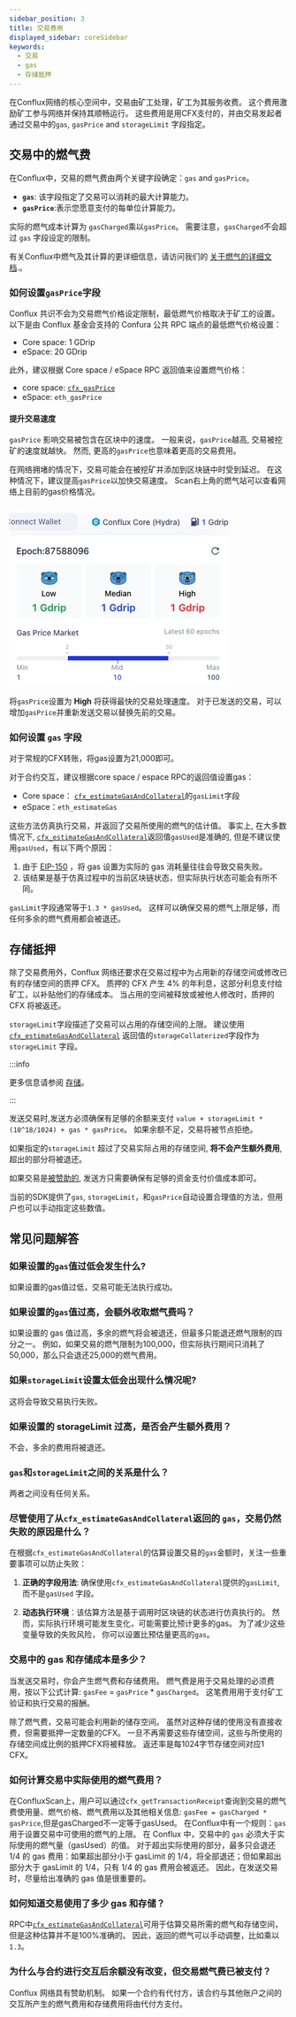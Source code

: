 ```yaml
---
sidebar_position: 3
title: 交易费用
displayed_sidebar: coreSidebar
keywords:
  - 交易
  - gas
  - 存储抵押
---
```


在Conflux网络的核心空间中，交易由矿工处理，矿工为其服务收费。 这个费用激励矿工参与网络并保持其顺畅运行。 这些费用是用CFX支付的，并由交易发起者通过交易中的`gas`, `gasPrice` and `storageLimit` 字段指定。

## 交易中的燃气费

在Conflux中，交易的燃气费由两个关键字段确定：`gas` and `gasPrice`。

- **`gas`**: 该字段指定了交易可以消耗的最大计算能力。
- **`gasPrice`**:表示您愿意支付的每单位计算能力。

实际的燃气成本计算为 `gasCharged`乘以`gasPrice`。 需要注意，`gasCharged`不会超过 `gas` 字段设定的限制。

有关Conflux中燃气及其计算的更详细信息，请访问我们的 [关于燃气的详细文档](/docs/general/conflux-basics/gas.md).。

### 如何设置`gasPrice`字段

Conflux 共识不会为交易燃气价格设定限制，最低燃气价格取决于矿工的设置。 以下是由 Conflux 基金会支持的 Confura 公共 RPC 端点的最低燃气价格设置：

- Core space: 1 GDrip
- eSpace: 20 GDrip

此外，建议根据 Core space / eSpace RPC 返回值来设置燃气价格：

- core space: [`cfx_gasPrice`](/docs/core/build/json-rpc/cfx-namespace#cfx_gasprice)
- eSpace: `eth_gasPrice`

#### 提升交易速度

`gasPrice` 影响交易被包含在区块中的速度。 一般来说，`gasPrice`越高, 交易被挖矿的速度就越快。 然而, 更高的`gasPrice`也意味着更高的交易费用。

在网络拥堵的情况下，交易可能会在被挖矿并添加到区块链中时受到延迟。 在这种情况下，建议提高`gasPrice`以加快交易速度。 Scan右上角的燃气站可以查看网络上目前的gas价格情况。

![](./img/scan-gas-price2.png)

将`gasPrice`设置为 **High** 将获得最快的交易处理速度。 对于已发送的交易，可以增加`gasPrice`并重新发送交易以替换先前的交易。

### 如何设置 `gas` 字段

对于常规的CFX转账，将gas设置为21,000即可。

对于合约交互，建议根据core space / espace RPC的返回值设置gas：

- Core space： [`cfx_estimateGasAndCollateral`](/docs/core/build/json-rpc/cfx-namespace/#cfx_estimategasandcollateral)的`gasLimit`字段
- eSpace：`eth_estimateGas`

这些方法仿真执行交易，并返回了交易所使用的燃气的估计值。 事实上, 在大多数情况下, [`cfx_estimateGasAndCollateral`](/docs/core/build/json-rpc/cfx-namespace/#cfx_estimategasandcollateral)返回值`gasUsed`是准确的, 但是不建议使用`gasUsed`，有以下两个原因：

1. 由于 [EIP-150](https://eips.ethereum.org/EIPS/eip-150) ，将 gas 设置为实际的 gas 消耗量往往会导致交易失败。
2. 该结果是基于仿真过程中的当前区块链状态，但实际执行状态可能会有所不同。

`gasLimit`字段通常等于`1.3 * gasUsed`。 这样可以确保交易的燃气上限足够，而任何多余的燃气费用都会被退还。

## 存储抵押

除了交易费用外，Conflux 网络还要求在交易过程中为占用新的存储空间或修改已有的存储空间的质押 CFX。 质押的 CFX 产生 4% 的年利息，这部分利息支付给矿工，以补贴他们的存储成本。 当占用的空间被释放或被他人修改时，质押的 CFX 将被返还。

`storageLimit`字段描述了交易可以占用的存储空间的上限。 建议使用 [`cfx_estimateGasAndCollateral`](../../build/json-rpc/cfx-namespace.md#cfx_estimategasandcollateral) 返回值的`storageCollaterized`字段作为 `storageLimit` 字段。

:::info

更多信息请参阅 [存储](../storage.md)。

:::

发送交易时,发送方必须确保有足够的余额来支付 `value + storageLimit * (10^18/1024) + gas * gasPrice`。 如果余额不足，交易将被节点拒绝。

如果指定的`storageLimit` 超过了交易实际占用的存储空间, **将不会产生额外费用**,超出的部分将被退还。

如果交易是[被赞助的](../internal-contracts/sponsor-whitelist-control.md), 发送方只需要确保有足够的资金支付价值成本即可。

当前的SDK提供了`gas`, `storageLimit`，和`gasPrice`自动设置合理值的方法，但用户也可以手动指定这些数值。

## 常见问题解答

### 如果设置的`gas`值过低会发生什么?

如果设置的gas值过低，交易可能无法执行成功。

### 如果设置的`gas`值过高，会额外收取燃气费吗？

如果设置的 gas 值过高，多余的燃气将会被退还，但最多只能退还燃气限制的四分之一。 例如，如果交易的燃气限制为100,000，但实际执行期间只消耗了50,000，那么只会退还25,000的燃气费用。

### 如果`storageLimit`设置太低会出现什么情况呢?

这将会导致交易执行失败。

### 如果设置的 storageLimit 过高，是否会产生额外费用？

不会，多余的费用将被退还。

### `gas`和`storageLimit`之间的关系是什么？

两者之间没有任何关系。

### 尽管使用了从`cfx_estimateGasAndCollateral`返回的 `gas`，交易仍然失败的原因是什么？

在根据`cfx_estimateGasAndCollateral`的估算设置交易的`gas`金额时，关注一些重要事项可以防止失败：

1. **正确的字段用法**: 确保使用`cfx_estimateGasAndCollateral`提供的`gasLimit`, 而不是`gasUsed` 字段。

2. **动态执行环境**：该估算方法是基于调用时区块链的状态进行仿真执行的。 然而，实际执行环境可能发生变化，可能需要比预计更多的gas。 为了减少这些变量导致的失败风险， 你可以设置比预估量更高的`gas`。

### 交易中的 gas 和存储成本是多少？

当发送交易时，你会产生燃气费和存储费用。 燃气费是用于交易处理的必须费用，按以下公式计算: `gasFee` = `gasPrice` \* `gasCharged`。 这笔费用用于支付矿工验证和执行交易的报酬。

除了燃气费，交易可能会利用新的储存空间。 虽然对这种存储的使用没有直接收费，但需要抵押一定数量的CFX。 一旦不再需要这些存储空间，这些与所使用的存储空间成比例的抵押CFX将被释放。 返还率是每1024字节存储空间对应1 CFX。

### 如何计算交易中实际使用的燃气费用？

在ConfluxScan上，用户可以通过`cfx_getTransactionReceipt`查询到交易的燃气费使用量、燃气价格、燃气费用以及其他相关信息: `gasFee = gasCharged * gasPrice`,但是gasCharged不一定等于gasUsed。
在Conflux中有一个规则：`gas`用于设置交易中可使用的燃气的上限。 在 Conflux 中，交易中的 <code>gas</code> 必须大于实际使用的燃气量（gasUsed）的值。
对于超出实际使用的部分，最多只会退还 1/4 的 gas 费用：如果超出部分小于 gasLimit 的 1/4，将全部退还；但如果超出部分大于 gasLimit 的 1/4，只有 1/4 的 gas 费用会被返还。 因此，在发送交易时，尽量给出准确的 gas 值是很重要的。

### 如何知道交易使用了多少 gas 和存储？

RPC中[`cfx_estimateGasAndCollateral`](/docs/core/build/json-rpc/cfx-namespace/#cfx_estimategasandcollateral)可用于估算交易所需的燃气和存储空间，但是这种估算并不是100%准确的。
因此，返回的燃气可以手动调整，比如乘以`1.3`。

### 为什么与合约进行交互后余额没有改变，但交易燃气费已被支付？

Conflux 网络具有赞助机制。 如果一个合约有代付方，该合约与其他账户之间的交互所产生的燃气费用和存储费用将由代付方支付。
